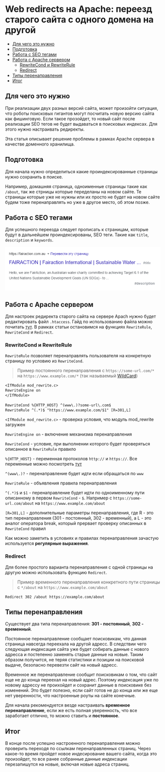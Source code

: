 # Web redirects на Apache: переезд старого сайта с одного домена на другой

- [Для чего это нужно](#для-чего-это-нужно)
- [Подготовка](#подготовка)
- [Работа с SEO тегами](#работа-с-seo-тегами)
- [Работа с Apache сервером](#работа-с-apache-сервером)
  * [RewriteCond и RewriteRule](#rewritecond-и-rewriterule)
  * [Redirect](#redirect)
- [Типы перенаправления](#типы-перенаправления)
- [Итог](#итог)

## Для чего это нужно

При реализации двух разных версий сайта, может произойти ситуация, что роботы поисковых гигантов могут посчитать новую версию сайта как фишинговую. Если такое прозойдет, то новый сайт после реализации SEO тегов не будет выдаваться в поисковых индексах. Для этого нужно настраивать редиректы.

Эта статья описывает решение проблемы в рамках Apache сервера в качестве доменного хранилища.

## Подготовка

Для начала нужно определиться какие проиндексированные страницы нужно сохранить в поиске.

Например, домашняя страница, одноименные страницы такие как `/about`, так же стрницы которые переделаны на новом сайте.
Те страницы которые уже не нужны или их просто не будет на новом сайте будем тоже перенаправлять но уже в другое место, об этом позже.

## Работа с SEO тегами

Для успешного переезда следует прописать к страницам, которые будут в дальнейшем проиндексированы, SEO теги. Такие как `title`, `description` и `keywords`.

![search-example](/articles/ru/web-redirect/search-example.png)

## Работа с Apache сервером

Для настроек редиректа старого сайта на сервере Apach нужно будет редактировать файл `.htaccess`. Гайд по использованию файла можно почитать [тут](https://httpd.apache.org/docs/current/howto/htaccess.html). В рамках статьи остановимся на функциях `RewriteRule`, `RewriteCond` и `Redirect`.

### RewriteCond и RewriteRule

`RewriteRule` позволяет перенаправлять пользователя на конкретную страницу по условию из `RewriteCond`.

> Пример постоянного перенаправления с `https://some-url.com/*` на `https://www.example.com/*` (так называемый [WildCard](https://docs.edgecast.com/cdn/Content/HRE/M/URL-Path-Wildcard.htm))
```
<IfModule mod_rewrite.c>
RewriteEngine on
</IfModule>

RewriteCond %{HTTP_HOST} ^(www\.)?some-url\.com$
RewriteRule ^(.*)$ "https://www.example.com/$1" [R=301,L]
```

`<IfModule mod_rewrite.c>` - проверка условия, что модуль mod_rewrite загружен 

`RewriteEngine on` - включение механизма перенаправления

`RewriteCond` - условие, при выполнении которого будет проверяться описанное в `RewriteRule` правило

`%{HTTP_HOST}` - переменная протоколов `http://` и `https://`. Все переменные можно посмотреть [тут](https://httpd.apache.org/docs/current/mod/mod_rewrite.html#rewritecond)

`^(www\.)?` - перенаправление будет идти если обращаться по `www`

`RewriteRule` - объявления правила перенаправления

`^(.*)$` и `$1` - перенаправление будет идти по одноименному пути описанному в первом `RewriteCond` - `$`. Например с `https://some-url.com/about` на `https://www.example.com/about`

`[R=301,L]` - дополнительные параметры перенаправления, где R - это тип перенаправления (301 - постоянный, 302 - временный), а L - это аналог оператора break, который прервает проверку описанных в `RewriteCond` правил


Как можно заметить в условиях и правилах перенаправления зачастую используется **регулярные выражения**.

### Redirect

Для более простого варианта перенаправления с одной страницы на другую можно использовать функцию `Redirect`.

> Пример временного перенаправления конкретного пути страницы с `*/about` на `https://www.example.com/about`
```
Redirect 302 /about https://example.com/about
```

## Типы перенаправления

Существует два типа перенаправления: **301 - постоянный**, **302 - временный**.

Постоянное перенаправление сообщает поисковикам, что данная страница навсегда переехала на другой адресс. В следствии чего следующая индексация сайта уже будет собирать данные с нового адресса и постепенно заменять старые данные на новые. Таким образом получится, не теряя статистики и позиции на поисковой выдаче, безопасно перевезти сайт на новый адресс.

Временное же перенаправление сообщит поисковикам о том, что сайт еще не до конца переехал на новый адрес. Поэтому индексация уже по новому адрессу не проихойдет и сохранит данные в поисковике без изменений. Это будет полезно, если сайт готов не до конца или же еще нет уверенности, что настроенные роуты на сайте конечные.

Для начала рекомендуется везде настраивать **временное перенаправление**, если же есть полная уверенность, что все заработает отлично, то можно ставить и **постоянное**.

## Итог

В конце после успешно настроенного перенаправления можно проверить переходя по ссылкам перенаправленных страниц. Через какое-то время пройдет новое индесирование вашего сайта, когда это произойдет, то все ранее собранные данные индексации перезапишутся на новые, включая новые адреса страниц.
